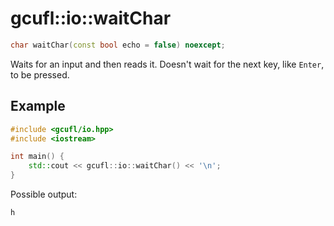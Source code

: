 # gcufl::io::waitChar
```cpp
char waitChar(const bool echo = false) noexcept;
```
Waits for an input and then reads it. Doesn't wait for the next key, like `Enter`, to be pressed.
## Example
```cpp
#include <gcufl/io.hpp>
#include <iostream>

int main() {
	std::cout << gcufl::io::waitChar() << '\n';
}
```
Possible output:
```
h
```
